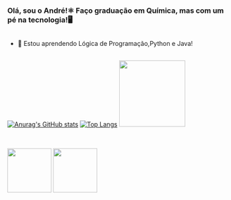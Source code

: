 ### Olá, sou o André!⚛️ Faço graduação em Química, mas com um pé na tecnologia!🖥️

##

- 🌱 Estou aprendendo Lógica de Programação,Python e Java!

##

[![Anurag's GitHub stats](https://github-readme-stats.vercel.app/api?username=andrerosa9&include_all_commits=true&show_icons=true&theme=cobalt&count_private=true)](https://github.com/andrerosa9/github-readme-stats)  [![Top Langs](https://github-readme-stats.vercel.app/api/top-langs/?username=andrerosa9&layout=compact&theme=cobalt)](https://github.com/andrerosa9/github-readme-stats)
<img aligh="right" height="150" src="https://cdn.discordapp.com/attachments/778295552235798538/1080703337864888360/Design_sem_nome1.gif">
##

<div style="display: inline_block"><br>
<img aligh="center" height="100" width="100" src="https://cdn.jsdelivr.net/gh/devicons/devicon/icons/python/python-original-wordmark.svg" />        
<img aligh="center" height="100" width="100" src="https://cdn.jsdelivr.net/gh/devicons/devicon/icons/java/java-original-wordmark.svg" />          
</div>
